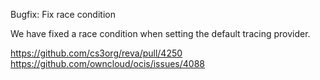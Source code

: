 Bugfix: Fix race condition

We have fixed a race condition when setting the default tracing provider.

https://github.com/cs3org/reva/pull/4250
https://github.com/owncloud/ocis/issues/4088